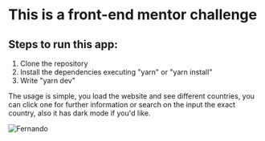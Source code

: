 # This is a front-end mentor challenge

## Steps to run this app:

1. Clone the repository
2. Install the dependencies executing "yarn" or "yarn install"
3. Write "yarn dev"

The usage is simple, you load the website and see different countries, you can click one for further information or search on the input the exact country, also it has dark mode if you'd like.

![Fernando](https://pbs.twimg.com/profile_images/796737477759221760/1s-3xb4V_400x400.jpg)
